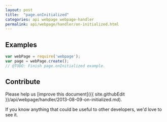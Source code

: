 ```yaml
---
layout: post
title:  "page.onInitialized"
categories: api webpage webpage-handler
permalink: api/webpage/handler/on-initialized.html
---
```


## Examples

```javascript
var webPage = require('webpage');
var page = webPage.create();
// @TODO: Finish page.onInitialized example.
```

## Contribute

Please help us [improve this document]({{ site.githubEdit }}/api/webpage/handler/2013-08-09-on-initialized.md).

If you know anything that could be useful to other developers, we'd love to see it.


